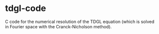 # tdgl-code
C code for the numerical resolution of the TDGL equation (which is solved in Fourier space with the Cranck-Nicholson method).